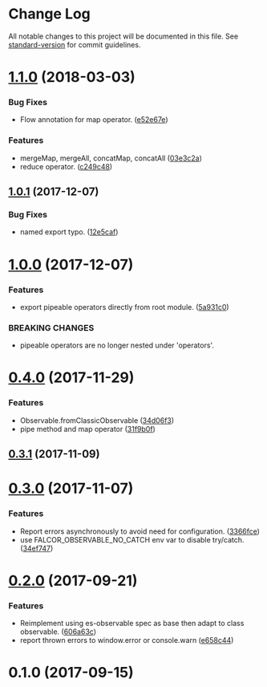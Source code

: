 # Change Log

All notable changes to this project will be documented in this file. See [standard-version](https://github.com/conventional-changelog/standard-version) for commit guidelines.

<a name="1.1.0"></a>
# [1.1.0](https://github.com/Netflix/falcor-observable/compare/v1.0.1...v1.1.0) (2018-03-03)


### Bug Fixes

* Flow annotation for map operator. ([e52e67e](https://github.com/Netflix/falcor-observable/commit/e52e67e))


### Features

* mergeMap, mergeAll, concatMap, concatAll ([03e3c2a](https://github.com/Netflix/falcor-observable/commit/03e3c2a))
* reduce operator. ([c249c48](https://github.com/Netflix/falcor-observable/commit/c249c48))



<a name="1.0.1"></a>
## [1.0.1](https://github.com/Netflix/falcor-observable/compare/v1.0.0...v1.0.1) (2017-12-07)


### Bug Fixes

* named export typo. ([12e5caf](https://github.com/Netflix/falcor-observable/commit/12e5caf))



<a name="1.0.0"></a>
# [1.0.0](https://github.com/Netflix/falcor-observable/compare/v0.4.0...v1.0.0) (2017-12-07)


### Features

* export pipeable operators directly from root module. ([5a931c0](https://github.com/Netflix/falcor-observable/commit/5a931c0))


### BREAKING CHANGES

* pipeable operators are no longer nested under 'operators'.



<a name="0.4.0"></a>
# [0.4.0](https://github.com/Netflix/falcor-observable/compare/v0.3.1...v0.4.0) (2017-11-29)


### Features

* Observable.fromClassicObservable ([34d06f3](https://github.com/Netflix/falcor-observable/commit/34d06f3))
* pipe method and map operator ([31f9b0f](https://github.com/Netflix/falcor-observable/commit/31f9b0f))



<a name="0.3.1"></a>
## [0.3.1](https://github.com/Netflix/falcor-observable/compare/v0.3.0...v0.3.1) (2017-11-09)



<a name="0.3.0"></a>
# [0.3.0](https://github.com/Netflix/falcor-observable/compare/v0.2.0...v0.3.0) (2017-11-07)


### Features

* Report errors asynchronously to avoid need for configuration. ([3366fce](https://github.com/Netflix/falcor-observable/commit/3366fce))
* use FALCOR_OBSERVABLE_NO_CATCH env var to disable try/catch. ([34ef747](https://github.com/Netflix/falcor-observable/commit/34ef747))



<a name="0.2.0"></a>
# [0.2.0](https://github.com/Netflix/falcor-observable/compare/v0.1.0...v0.2.0) (2017-09-21)


### Features

* Reimplement using es-observable spec as base then adapt to class observable. ([606a63c](https://github.com/Netflix/falcor-observable/commit/606a63c))
* report thrown errors to window.error or console.warn ([e658c44](https://github.com/Netflix/falcor-observable/commit/e658c44))



<a name="0.1.0"></a>
# 0.1.0 (2017-09-15)
